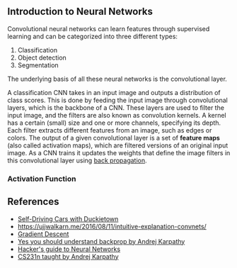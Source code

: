 ## Introduction to Neural Networks

Convolutional neural networks can learn features through supervised learning and can be categorized into three different types:

1. Classification 
2. Object detection
3. Segmentation

The underlying basis of all these neural networks is the convolutional layer.

A classification CNN takes in an input image and outputs a distribution of class scores.
This is done by feeding the input image through convolutional layers, which is the backbone of a CNN.
These layers are used to filter the input image, and the filters are also known as convolution kernels.
A kernel has a certain (small) size and one or more channels, specifying its depth.
Each filter extracts different features from an image, such as edges or colors. 
The output of a given convolutional layer is a set of **feature maps** (also called activation maps), which are filtered versions of an original input image.
As a CNN trains it updates the weights that define the image filters in this convolutional layer using [back propagation](https://en.wikipedia.org/wiki/Backpropagation).


### Activation Function

## References

- [Self-Driving Cars with Duckietown](https://learning.edx.org/course/course-v1:ETHx+DT-01x+1T2021/block-v1:ETHx+DT-01x+1T2021+type@sequential+block@e82fa6cafbee43feaa24c77408ea5658/block-v1:ETHx+DT-01x+1T2021+type@vertical+block@05e2bb20a6f34d77be200ce92047e6d8)
- https://ujjwalkarn.me/2016/08/11/intuitive-explanation-convnets/
- [Gradient Descent](https://en.wikipedia.org/wiki/Gradient_descent)
- [Yes you should understand backprop by Andrej Karpathy](https://karpathy.medium.com/yes-you-should-understand-backprop-e2f06eab496b)
- [Hacker's guide to Neural Networks](http://karpathy.github.io/neuralnets/)
- [CS231n taught by Andrej Karpathy](https://www.youtube.com/watch?v=NfnWJUyUJYU&list=PLkt2uSq6rBVctENoVBg1TpCC7OQi31AlC)
